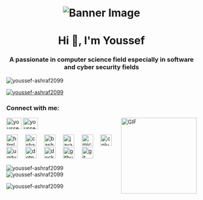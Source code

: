 <h1 align="center">
  <img src="https://media3.giphy.com/media/v1.Y2lkPTc5MGI3NjExaTk3d2t4M2QwdzcydDUybTBicmdmc3A3OHdjamR5d2llNG1sZmlxdSZlcD12MV9pbnRlcm5hbF9naWZfYnlfaWQmY3Q9Zw/qgQUggAC3Pfv687qPC/giphy.webp" alt="Banner Image">
</h1>

<h1 align="center">Hi 👋, I'm Youssef</h1>
<h3 align="center">A passionate in computer science field especially in software and cyber security fields</h3>

<p align="left"> <img src="https://komarev.com/ghpvc/?username=youssef-ashraf2099&label=Profile%20views&color=0e75b6&style=flat" alt="youssef-ashraf2099" /> </p>

<p align="left"> <a href="https://github.com/ryo-ma/github-profile-trophy"><img src="https://github-profile-trophy.vercel.app/?username=youssef-ashraf2099" alt="youssef-ashraf2099" /></a> </p>

<h3 align="left">Connect with me:</h3>
<p align="left">
  <a href="https://linkedin.com/in/youssef ashraf" target="blank"><img align="center" src="https://raw.githubusercontent.com/rahuldkjain/github-profile-readme-generator/master/src/images/icons/Social/linked-in-alt.svg" alt="youssef ashraf" height="30" width="40" /></a>
  <a href="https://instagram.com/youssef2099x" target="blank"><img align="center" src="https://raw.githubusercontent.com/rahuldkjain/github-profile-readme-generator/master/src/images/icons/Social/instagram.svg" alt="youssef2099x" height="30" width="40" /></a>
  <a href="https://media3.giphy.com/media/v1.Y2lkPTc5MGI3NjExZnJieWZqZjE2d3p5YTE0Z2w0enUyNHNoMGpzbnc5bW5nNjdmMTh6eSZlcD12MV9pbnRlcm5hbF9naWZfYnlfaWQmY3Q9Zw/SWoSkN6DxTszqIKEqv/giphy.webp" target="blank" style="float: right;"><img align="right" src="https://media3.giphy.com/media/v1.Y2lkPTc5MGI3NjExZnJieWZqZjE2d3p5YTE0Z2w0enUyNHNoMGpzbnc5bW5nNjdmMTh6eSZlcD12MV9pbnRlcm5hbF9naWZfYnlfaWQmY3Q9Zw/SWoSkN6DxTszqIKEqv/giphy.webp" alt="GIF" height="200" width="200" /></a>
</p>

<div align="left">
  <img src="https://cdn.jsdelivr.net/gh/devicons/devicon/icons/html5/html5-original.svg" height="30" alt="html5 logo"  />
  <img width="12" />
  <img src="https://cdn.jsdelivr.net/gh/devicons/devicon/icons/csharp/csharp-original.svg" height="30" alt="csharp logo"  />
  <img width="12" />
  <img src="https://cdn.jsdelivr.net/gh/devicons/devicon/icons/bash/bash-original.svg" height="30" alt="bash logo"  />
  <img width="12" />
  <img src="https://cdn.jsdelivr.net/gh/devicons/devicon/icons/java/java-original.svg" height="30" alt="java logo"  />
  <img width="12" />
  <img src="https://cdn.jsdelivr.net/gh/devicons/devicon/icons/microsoftsqlserver/microsoftsqlserver-plain.svg" height="30" alt="microsoftsqlserver logo"  />
  <img width="12" />
  <img src="https://cdn.jsdelivr.net/gh/devicons/devicon/icons/cplusplus/cplusplus-original.svg" height="30" alt="cplusplus logo"  />
  <img width="12" />
  <img src="https://cdn.jsdelivr.net/gh/devicons/devicon/icons/unity/unity-original.svg" height="30" alt="unity logo"  />
  <img width="12" />
  <img src="https://cdn.jsdelivr.net/gh/devicons/devicon/icons/dotnetcore/dotnetcore-original.svg" height="30" alt="dotnetcore logo"  />
  <img width="12" />
  <img src="https://cdn.jsdelivr.net/gh/devicons/devicon/icons/docker/docker-original.svg" height="30" alt="docker logo"  />
  <img width="12" />
  <img src="https://cdn.jsdelivr.net/gh/devicons/devicon/icons/github/github-original.svg" height="30" alt="github logo"  />
  <img width="12" />
  <img src="https://cdn.jsdelivr.net/gh/devicons/devicon/icons/git/git-original.svg" height="30" alt="git logo"  />
</div>


<p><img align="left" src="https://github-readme-stats.vercel.app/api/top-langs?username=youssef-ashraf2099&show_icons=true&locale=en&layout=compact" alt="youssef-ashraf2099" /></p>

<p>&nbsp;<img align="center" src="https://github-readme-stats.vercel.app/api?username=youssef-ashraf2099&show_icons=true&locale=en" alt="youssef-ashraf2099" /></p>

<p><img align="center" src="https://github-readme-streak-stats.herokuapp.com/?user=youssef-ashraf2099&" alt="youssef-ashraf2099" /></p>
